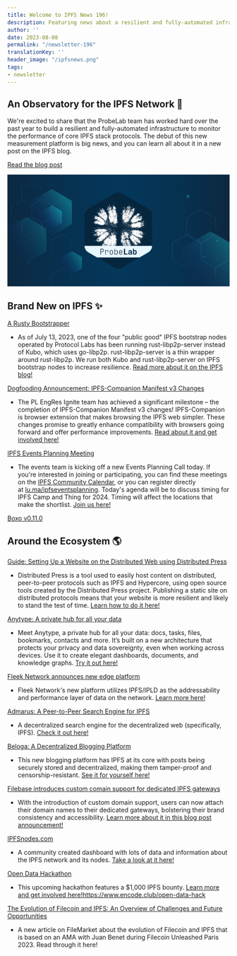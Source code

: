 ```yaml
---
title: Welcome to IPFS News 196!
description: Featuring news about a resilient and fully-automated infrastructure to monitor the performance of the IPFS network.
author: ''
date: 2023-08-08
permalink: "/newsletter-196"
translationKey: ''
header_image: "/ipfsnews.png"
tags:
- newsletter
---
```


## **An Observatory for the IPFS Network 🔭**

We're excited to share that the ProbeLab team has worked hard over the past year to build a resilient and fully-automated infrastructure to monitor the performance of core IPFS stack protocols. The debut of this new measurement platform is big news, and you can learn all about it in a new post on the IPFS blog.

<a href="https://blog.ipfs.tech/2023-ipfs-observatory/" class="cta-button">Read the blog post</a>

![](../assets/probelab.png)

## **Brand New on IPFS ✨**

[A Rusty Bootstrapper](https://blog.ipfs.tech/2023-rust-libp2p-based-ipfs-bootstrap-node/)

- As of July 13, 2023, one of the four "public good" IPFS bootstrap nodes operated by Protocol Labs has been running rust-libp2p-server instead of Kubo, which uses go-libp2p. rust-libp2p-server is a thin wrapper around rust-libp2p. We run both Kubo and rust-libp2p-server on IPFS bootstrap nodes to increase resilience. [Read more about it on the IPFS blog!](https://blog.ipfs.tech/2023-rust-libp2p-based-ipfs-bootstrap-node/)

[Dogfooding Announcement: IPFS-Companion Manifest v3 Changes](https://discuss.ipfs.tech/t/announcing-ipfs-companion-mv3-rc-beta/16442/7)

- The PL EngRes Ignite team has achieved a significant milestone – the completion of IPFS-Companion Manifest v3 changes! IPFS-Companion is browser extension that makes browsing the IPFS web simpler. These changes promise to greatly enhance compatibility with browsers going forward and offer performance improvements. [Read about it and get involved here!](https://discuss.ipfs.tech/t/announcing-ipfs-companion-mv3-rc-beta/16442/7)

[IPFS Events Planning Meeting](https://lu.ma/ipfseventsplanning)

- The events team is kicking off a new Events Planning Call today. If you're interested in joining or participating, you can find these meetings on the [IPFS Community Calendar](lu.ma/ipfs), or you can register directly at [lu.ma/ipfseventsplanning](lu.ma/ipfseventsplanning). Today's agenda will be to discuss timing for IPFS Camp and Thing for 2024. Timing will affect the locations that make the shortlist. [Join us here!](https://lu.ma/ipfseventsplanning)

[Boxo v0.11.0](https://github.com/ipfs/boxo/blob/release-v0.11.0/CHANGELOG.md)

## **Around the Ecosystem 🌎**

[Guide: Setting Up a Website on the Distributed Web using Distributed Press](https://medium.com/@lindsay_walker/setting-up-a-website-on-the-distributed-web-7eae22594303)

- Distributed Press is a tool used to easily host content on distributed, peer-to-peer protocols such as IPFS and Hypercore, using open source tools created by the Distributed Press project. Publishing a static site on distributed protocols means that your website is more resilient and likely to stand the test of time. [Learn how to do it here!](https://medium.com/@lindsay_walker/setting-up-a-website-on-the-distributed-web-7eae22594303)

[Anytype: A private hub for all your data](https://anytype.io/)

- Meet Anytype, a private hub for all your data: docs, tasks, files, bookmarks, contacts and more. It’s built on a new architecture that protects your privacy and data sovereignty, even when working across devices. Use it to create elegant dashboards, documents, and knowledge graphs. [Try it out here!](https://anytype.io/)

[Fleek Network announces new edge platform](https://twitter.com/fleek_net/status/1685997861907890176)

- Fleek Network's new platform utilizes IPFS/IPLD as the addressability and performance layer of data on the network. [Learn more here!](https://twitter.com/fleek_net/status/1685997861907890176)

[Admarus: A Peer-to-Peer Search Engine for IPFS](https://blog.admarus.net/blog/mvp-release/)

- A decentralized search engine for the decentralized web (specifically, IPFS). [Check it out here!](https://blog.admarus.net/blog/mvp-release/)

[Beloga: A Decentralized Blogging Platform](https://discuss.ipfs.tech/t/beloga-decentralized-blogging-platform-powered-by-ipfs/16727)

- This new blogging platform has IPFS at its core with posts being securely stored and decentralized, making them tamper-proof and censorship-resistant. [See it for yourself here!](https://discuss.ipfs.tech/t/beloga-decentralized-blogging-platform-powered-by-ipfs/16727)

[Filebase introduces custom comain support for dedicated IPFS gateways](https://filebase.com/blog/introducing-custom-domain-support-for-dedicated-ipfs-gateways/)

- With the introduction of custom domain support, users can now attach their domain names to their dedicated gateways, bolstering their brand consistency and accessibility. [Learn more about it in this blog post announcement!](https://filebase.com/blog/introducing-custom-domain-support-for-dedicated-ipfs-gateways/)

[IPFSnodes.com](https://ipfsnodes.com/)

- A community created dashboard with lots of data and information about the IPFS network and its nodes. [Take a look at it here!](https://ipfsnodes.com/)

[Open Data Hackathon](https://www.encode.club/open-data-hack)

- This upcoming hackathon features a $1,000 IPFS bounty. [Learn more and get involved here!](https://www.encode.club/open-data-hack)https://www.encode.club/open-data-hack

[The Evolution of Filecoin and IPFS: An Overview of Challenges and Future Opportunities](https://medium.com/filemarket-xyz/the-evolution-of-filecoin-and-ipfs-an-overview-of-challenges-and-future-opportunities-795ce237c4b6)

- A new article on FileMarket about the evolution of Filecoin and IPFS that is based on an AMA with Juan Benet during Filecoin Unleashed Paris 2023. Read through it here!
